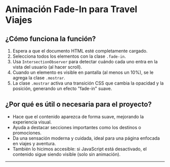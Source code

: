 # Animación Fade-In para Travel Viajes

## ¿Cómo funciona la función?

1. Espera a que el documento HTML esté completamente cargado.
2. Selecciona todos los elementos con la clase `.fade-in`.
3. Usa `IntersectionObserver` para detectar cuándo cada uno entra en la vista del usuario (al hacer scroll).
4. Cuando un elemento es visible en pantalla (al menos un 10%), se le agrega la clase `.mostrar`.
5. La clase `.mostrar` activa una transición CSS que cambia la opacidad y la posición, generando un efecto "fade-in" suave.

## ¿Por qué es útil o necesaria para el proyecto?

- Hace que el contenido aparezca de forma suave, mejorando la experiencia visual.
- Ayuda a destacar secciones importantes como los destinos o promociones.
- Da una sensación moderna y cuidada, ideal para una página enfocada en viajes y aventura.
- También lo hicimos accesible: si JavaScript está desactivado, el contenido sigue siendo visible (solo sin animación).

---
